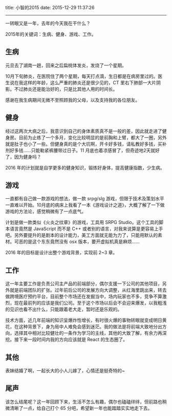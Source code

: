 title: 小智的2015
date: 2015-12-29 11:37:26

---

一转眼又是一年，去年的今天我在干什么？

2015年的关键词：生病、健身、游戏、工作。

## 生病
元旦去了湖南一趟，回来之后扁桃体发炎，发烧了一个星期。

10月下旬肺炎，在医院住了两个星期，每天打点滴，生日都是在病房里过的。医生说在我这样的年龄，这么严重的肺炎还是很少见的，CT 里右下肺部一大片阴影。不过肺炎还是能治好的，只是比其他人用的时间长。

感谢在我生病期间无微不至照顾我的父母，以及支持我的各位朋友。

## 健身
经过这两次大病之后，我意识到自己的身体素质真不是一般的差，因此就走进了健身房。目前为止练了一个多月，变化比较明显的是前胸和上臂，都大了一圈，另外就是肚子也小了一些。但健身真的是个大坑啊，开卡好多钱，请私教好多钱，买补剂好多钱……只能勒紧裤腰带过日子。11 月底也着凉感冒了，但奇迹地2天就好了，因为健身吗？

2016 年的计划就是自学更多的健身知识，锻炼好身体，提高健康指数，少生病。

## 游戏
一直都有自己做一款游戏的想法，做一款 srpg/slg 游戏，但限于技术及策划水平一直难以开始。10月底的病床上我看了一本《游戏设计之道》，大概了解了一下做游戏的方法论，感觉稍微有了一点底气。

计划是做一款类似《火炎之纹章》的游戏，工具用 SRPG Studio。这个工具的脚本语言竟然是 JavaScript 而不是 C++ 或者别的语言，对我来说算是更容易上手吧。另外要提升的是剧本的设计能力，美工方面就无能为力了，只能用默认的素材。可恶的是这个东东竟然没有 osx 版本，要开虚拟机真是麻烦……


2016 年的目标是设计出整个游戏背景，实现前 2~3 章。

## 工作

这一年主要工作是负责公司主产品的前端部分，偶尔支援一下公司的其他项目，另外就是前端团队的扩张。过年前后公司的发展方向大调整，从红海里跳出来，转去做跨境医疗预约平台，目前整个市场还在发掘当中，场内玩家也不多，竞争不算激烈，现在最前列的应该是我们公司。至于这个市场以后会不会迎来爆发，以我粗浅的见识也看不出什么，只能跟着老大走，暂时还是乐观的。

技术方面，近几年前端的知识呈爆炸性增长，有时很火爆的事物转眼就变成明日黄花，在这种背景下，身为局中人难免会感到迷茫。我的做法是将前端大致地分出方向，选择其中相对比较健壮的一条作为学习的主线，其他的大致了解，有余力再深挖。接下来一段时间内我的方向应该就是 React 的生态圈了。

## 其他
表妹结婚了啊，一起长大的小人儿嫁了，心情还是挺奇特的~

## 尾声
该怎么结尾呢？这一年回顾下来，生活不怎么有趣，偶尔也磕磕绊绊，但前路也稍微清晰了一点，给自己打个 65 分吧，希望新一年也能踏踏实实地走下去。